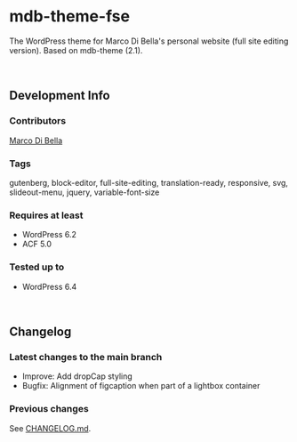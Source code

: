 # mdb-theme-fse
The WordPress theme for Marco Di Bella's personal website (full site editing version). Based on mdb-theme (2.1).

<br>

## Development Info

### Contributors
[Marco Di Bella](https://github.com/mdibella-dev)

### Tags
gutenberg, block-editor, full-site-editing, translation-ready, responsive, svg, slideout-menu, jquery, variable-font-size

### Requires at least

- WordPress 6.2
- ACF 5.0

### Tested up to

- WordPress 6.4

<br>

## Changelog

### Latest changes to the main branch

* Improve: Add dropCap styling
* Bugfix: Alignment of figcaption when part of a lightbox container


### Previous changes

See [CHANGELOG.md](https://github.com/mdibella-dev/mdb-theme-fse/blob/main/CHANGELOG.md).
